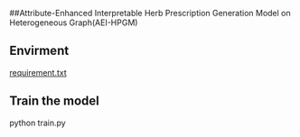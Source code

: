 ##Attribute-Enhanced Interpretable Herb Prescription Generation Model on Heterogeneous Graph(AEI-HPGM)

## Envirment

[requirement.txt](requirement.txt)

## Train the model

python train.py

